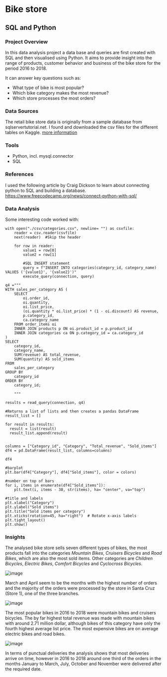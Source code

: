 # Bike store
## SQL and Python
### Project Overview
In this data analysis project a data base and queries are first created with SQL and then visualised using Python. 
It aims to provide insight into the range of products, customer behavior and business of the bike store for the period 2016 to 2018.

It can answer key questions such as:
- What type of bike is most popular?
- Which bike category makes the most revenue?
- Which store processes the most orders?

### Data Sources
The retail bike store data is originally from a sample database from sqlservertutorial.net. 
I found and downloaded the csv files for the different tables on Kaggle.
[more information](https://www.kaggle.com/datasets/dillonmyrick/bike-store-sample-database)

### Tools
- Python, incl. mysql.connector 
- SQL
  
### References
I used the following article by Craig Dickson to learn about connecting python to SQL and building a database.  
https://www.freecodecamp.org/news/connect-python-with-sql/

### Data Analysis
Some interesting code worked with:

```
with open("./csv/categories.csv", newline= "") as csvfile:
    reader = csv.reader(csvfile)
    next(reader)  #Skip the header
    
    for row in reader:
        value1 = row[0]
        value2 = row[1]
        
        #SQL INSERT statement
        query = f"INSERT INTO categories(category_id, category_name) VALUES ('{value1}', '{value2}')"
        execute_query(connection, query)
```
        
```
q4 ="""
WITH sales_per_category AS (
    SELECT
        oi.order_id,
        oi.quantity,
        oi.list_price,
        (oi.quantity * oi.list_price) * (1 - oi.discount) AS revenue,
        p.category_id,
        ca.category_name
    FROM order_items oi
    INNER JOIN products p ON oi.product_id = p.product_id
    INNER JOIN categories ca ON p.category_id = ca.category_id
)
SELECT
    category_id,
    category_name,
    SUM(revenue) AS total_revenue,
    SUM(quantity) AS sold_items
FROM 
    sales_per_category
GROUP BY
    category_id
ORDER BY
    category_id;

    """

results = read_query(connection, q4)

#Returns a list of lists and then creates a pandas DataFrame
result_list = []

for result in results:
  result = list(result)
  result_list.append(result)


columns = ["Category_id", "Category", "Total_revenue", "Sold_items"]
df4 = pd.DataFrame(result_list, columns=columns)

df4
```
```
#barplot
plt.bar(df4["Category"], df4["Sold_items"], color = colors)

#number on top of bars
for i, items in enumerate(df4["Sold_items"]):
    plt.text(i, items - 30, str(items), ha= "center", va="top")

#title and labels
plt.xlabel("Category")
plt.ylabel("Sold items")
plt.title("Sold items per category")
plt.xticks(rotation=45, ha="right")  # Rotate x-axis labels
plt.tight_layout()
plt.show()
```

### Insights
The analysed bike store sells seven different types of bikes, the most products fall into the categories _Mountain Bikes_, _Cruisers Bicycles_ and _Road Bikes_, which are also the most sold items. Other categories are _Children Bicycles_, _Electric Bikes_, _Comfort Bicycles_ and _Cyclocross Bicycles_. 

![image](https://github.com/ckeuss/Bike_store/assets/147528104/682a4923-e553-4d39-8fd9-57452bd27789)

March and April seem to be the months with the highest number of orders and the majority of the orders were processed by the store in Santa Cruz (Store 1), one of the three branches. 

![image](https://github.com/ckeuss/Bike_store/assets/147528104/23b06365-28bc-43d4-a437-d75a5cb09822)

The most popular bikes in 2016 to 2018 were mountain bikes and cruisers bicycles. The by far highest total revenue was made with mountain bikes with around 2.71 million dollar, although bikes of this category have only the fourth highest average list price. The most expensive bikes are on average electric bikes and road bikes. 

![image](https://github.com/ckeuss/Bike_store/assets/147528104/0f032132-f4b5-4b85-a8c9-9470af6284d1)

In terms of punctual deliveries the analysis shows that most deliveries arrive on time, however in 2016 to 2018 around one third of the orders in the months January to March, July, October and November were delivered after the required date.








